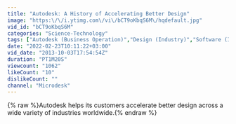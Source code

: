 ```yaml
---
title: "Autodesk: A History of Accelerating Better Design"
image: "https:\/\/i.ytimg.com\/vi\/bCT9oKbqS6M\/hqdefault.jpg"
vid_id: "bCT9oKbqS6M"
categories: "Science-Technology"
tags: ["Autodesk (Business Operation)","Design (Industry)","Software (Industry)"]
date: "2022-02-23T10:11:22+03:00"
vid_date: "2013-10-03T17:54:54Z"
duration: "PT1M20S"
viewcount: "1062"
likeCount: "10"
dislikeCount: ""
channel: "Microdesk"
---
```

{% raw %}Autodesk helps its customers accelerate better design across a wide variety of industries worldwide.{% endraw %}
